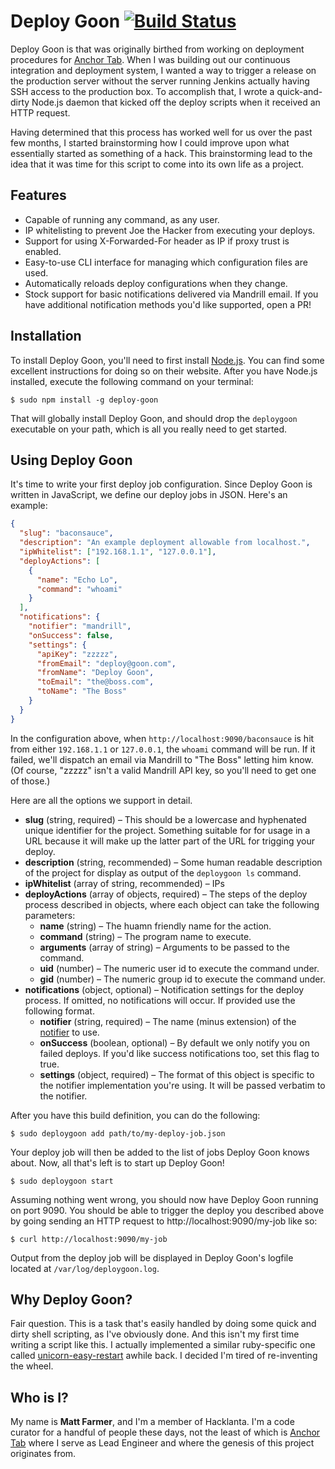 # Deploy Goon [![Build Status](https://travis-ci.org/hacklanta/deploy-goon.png?branch=master)](https://travis-ci.org/hacklanta/deploy-goon)

Deploy Goon is that was originally birthed from working on deployment procedures for [Anchor Tab](http://anchortab.com). When
I was building out our continuous integration and deployment system, I wanted a way to trigger a release on the production
server without the server running Jenkins actually having SSH access to the production box. To accomplish that, I wrote a
quick-and-dirty Node.js daemon that kicked off the deploy scripts when it received an HTTP request.

Having determined that this process has worked well for us over the past few months, I started brainstorming how I could
improve upon what essentially started as something of a hack. This brainstorming lead to the idea that it was time for
this script to come into its own life as a project.

## Features

* Capable of running any command, as any user.
* IP whitelisting to prevent Joe the Hacker from executing your deploys.
* Support for using X-Forwarded-For header as IP if proxy trust is enabled.
* Easy-to-use CLI interface for managing which configuration files are used.
* Automatically reloads deploy configurations when they change.
* Stock support for basic notifications delivered via Mandrill email. If you have additional notification methods you'd
like supported, open a PR!

## Installation

To install Deploy Goon, you'll need to first install [Node.js](http://nodejs.org). You can find some excellent instructions
for doing so on their website. After you have Node.js installed, execute the following command on your terminal:

```
$ sudo npm install -g deploy-goon
```

That will globally install Deploy Goon, and should drop the `deploygoon` executable on your path, which is all you really
need to get started.

## Using Deploy Goon

It's time to write your first deploy job configuration. Since Deploy Goon is written in
JavaScript, we define our deploy jobs in JSON. Here's an example:

```json
{
  "slug": "baconsauce",
  "description": "An example deployment allowable from localhost.",
  "ipWhitelist": ["192.168.1.1", "127.0.0.1"],
  "deployActions": [
    {
      "name": "Echo Lo",
      "command": "whoami"
    }
  ],
  "notifications": {
    "notifier": "mandrill",
    "onSuccess": false,
    "settings": {
      "apiKey": "zzzzz",
      "fromEmail": "deploy@goon.com",
      "fromName": "Deploy Goon",
      "toEmail": "the@boss.com",
      "toName": "The Boss"
    }
  }
}
```

In the configuration above, when `http://localhost:9090/baconsauce` is hit from either `192.168.1.1` or `127.0.0.1`,
the `whoami` command will be run. If it failed, we'll dispatch an email via Mandrill to "The Boss" letting him know.
(Of course, "zzzzz" isn't a valid Mandrill API key, so you'll need to get one of those.)

Here are all the options we support in detail.

* **slug** (string, required) – This should be a lowercase and hyphenated unique identifier for the project. Something suitable for
  for usage in a URL because it will make up the latter part of the URL for trigging your deploy.
* **description** (string, recommended) – Some human readable description of the project for display as output of the `deploygoon ls` command.
* **ipWhitelist** (array of string, recommended) – IPs 
* **deployActions** (array of objects, required) – The steps of the deploy process described in objects, where each object can take the
  following parameters:
  * **name** (string) – The huamn friendly name for the action.
  * **command** (string) – The program name to execute.
  * **arguments** (array of string) – Arguments to be passed to the command.
  * **uid** (number) – The numeric user id to execute the command under.
  * **gid** (number) – The numeric group id to execute the command under.
* **notifications** (object, optional) – Notification settings for the deploy process. If omitted, no notifications will occur. If provided
  use the following format.
  * **notifier** (string, required) – The name (minus extension) of the [notifier](https://github.com/hacklanta/deploy-goon/tree/master/src/notifiers)
    to use.
  * **onSuccess** (boolean, optional) – By default we only notify you on failed deploys. If you'd like success notifications too, set this flag
    to true.
  * **settings** (object, required) – The format of this object is specific to the notifier implementation you're using. It will be passed
    verbatim to the notifier.

After you have this build definition, you can do the following:

```
$ sudo deploygoon add path/to/my-deploy-job.json
```

Your deploy job will then be added to the list of jobs Deploy Goon knows about. Now, all that's left is to start up
Deploy Goon!

```
$ sudo deploygoon start
```

Assuming nothing went wrong, you should now have Deploy Goon running on port 9090. You should be able to trigger the
deploy you described above by going sending an HTTP request to http://localhost:9090/my-job like so:

```
$ curl http://localhost:9090/my-job
```

Output from the deploy job will be displayed in Deploy Goon's logfile located at `/var/log/deploygoon.log`.

## Why Deploy Goon?

Fair question. This is a task that's easily handled by doing some quick and dirty shell scripting, as I've obviously done.
And this isn't my first time writing a script like this. I actually implemented a similar ruby-specific one called
[unicorn-easy-restart](https://github.com/farmdawgnation/unicorn-easy-restart) awhile back. I decided I'm tired of re-inventing
the wheel.

## Who is I?

My name is **Matt Farmer**, and I'm a member of Hacklanta. I'm a code curator for a handful of people these days, not the least
of which is [Anchor Tab](http://anchortab.com) where I serve as Lead Engineer and where the genesis of this project originates from.
